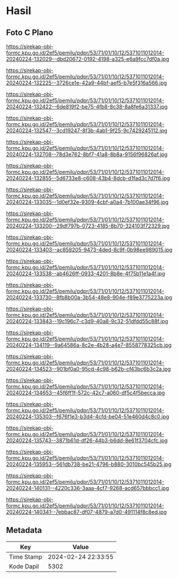 # Hasil

## Foto C Plano

https://sirekap-obj-formc.kpu.go.id/2ef5/pemilu/pdpr/53/71/01/10/12/5371011012014-20240224-132029--dbd20672-0192-4198-a325-e6a9fcc7df0a.jpg

https://sirekap-obj-formc.kpu.go.id/2ef5/pemilu/pdpr/53/71/01/10/12/5371011012014-20240224-132225--3726ce1e-42a9-44bf-aef5-b7e5f316a566.jpg

https://sirekap-obj-formc.kpu.go.id/2ef5/pemilu/pdpr/53/71/01/10/12/5371011012014-20240224-132422--6de819f2-be75-4fb8-8c38-8a8fe6a31337.jpg

https://sirekap-obj-formc.kpu.go.id/2ef5/pemilu/pdpr/53/71/01/10/12/5371011012014-20240224-132547--3cd19247-8f3b-4ab1-9f25-9c7429245112.jpg

https://sirekap-obj-formc.kpu.go.id/2ef5/pemilu/pdpr/53/71/01/10/12/5371011012014-20240224-132708--78d3e762-8bf7-41a8-8b8a-9156f96826af.jpg

https://sirekap-obj-formc.kpu.go.id/2ef5/pemilu/pdpr/53/71/01/10/12/5371011012014-20240224-132855--5d6733e8-c608-43b4-8dcb-d1fad3c7d7f6.jpg

https://sirekap-obj-formc.kpu.go.id/2ef5/pemilu/pdpr/53/71/01/10/12/5371011012014-20240224-133035--1d0ef32e-9309-4cbf-a0a4-7b100ae34f96.jpg

https://sirekap-obj-formc.kpu.go.id/2ef5/pemilu/pdpr/53/71/01/10/12/5371011012014-20240224-133200--29df797b-0723-4185-8b70-324103f72329.jpg

https://sirekap-obj-formc.kpu.go.id/2ef5/pemilu/pdpr/53/71/01/10/12/5371011012014-20240224-133403--ac858205-9473-4ded-8c9f-0b98ee989015.jpg

https://sirekap-obj-formc.kpu.go.id/2ef5/pemilu/pdpr/53/71/01/10/12/5371011012014-20240224-133538--ab4626ff-0933-4201-8b8e-4f75b11e1a4f.jpg

https://sirekap-obj-formc.kpu.go.id/2ef5/pemilu/pdpr/53/71/01/10/12/5371011012014-20240224-133730--8fb8b00a-3b54-48e8-904e-f89e3775223a.jpg

https://sirekap-obj-formc.kpu.go.id/2ef5/pemilu/pdpr/53/71/01/10/12/5371011012014-20240224-133843--19c196c7-c3d9-40a8-9c32-51dfdd55c88f.jpg

https://sirekap-obj-formc.kpu.go.id/2ef5/pemilu/pdpr/53/71/01/10/12/5371011012014-20240224-134119--9a64586a-8c2e-4b28-a4e7-8558778325cb.jpg

https://sirekap-obj-formc.kpu.go.id/2ef5/pemilu/pdpr/53/71/01/10/12/5371011012014-20240224-134523--901bf0a0-95cd-4c98-b62b-cf43bc6b3c2a.jpg

https://sirekap-obj-formc.kpu.go.id/2ef5/pemilu/pdpr/53/71/01/10/12/5371011012014-20240224-134653--45f6ff1f-572c-42c7-a060-df5c4f5becca.jpg

https://sirekap-obj-formc.kpu.go.id/2ef5/pemilu/pdpr/53/71/01/10/12/5371011012014-20240224-135303--f676f1e3-b3d4-4cfd-be04-51e460d4c8c0.jpg

https://sirekap-obj-formc.kpu.go.id/2ef5/pemilu/pdpr/53/71/01/10/12/5371011012014-20240224-135743--3871b61d-df26-44b3-b6dd-8e61f3704cfc.jpg

https://sirekap-obj-formc.kpu.go.id/2ef5/pemilu/pdpr/53/71/01/10/12/5371011012014-20240224-135953--561db738-be21-4796-b880-3010bc545b25.jpg

https://sirekap-obj-formc.kpu.go.id/2ef5/pemilu/pdpr/53/71/01/10/12/5371011012014-20240224-140131--4220c336-3aaa-4cf7-9268-acd657bbbcc1.jpg

https://sirekap-obj-formc.kpu.go.id/2ef5/pemilu/pdpr/53/71/01/10/12/5371011012014-20240224-140341--7ebbac87-df07-4879-a7d0-491114f8c8ed.jpg


## Metadata

| Key        | Value               |
| ---------- | ------------------- |
| Time Stamp | 2024-02-24 22:33:55 |
| Kode Dapil | 5302                |



